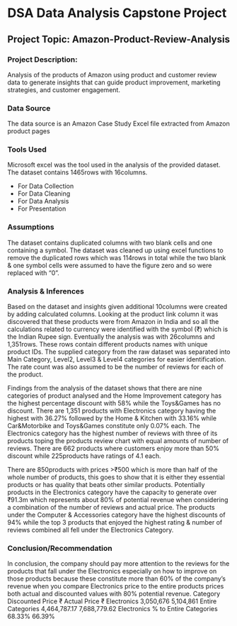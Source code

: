 # DSA Data Analysis Capstone Project

## Project Topic: Amazon-Product-Review-Analysis

### Project Description:
Analysis of the products of Amazon using product and customer review data to generate insights that can guide product improvement, marketing strategies, and customer engagement.

### Data Source
The data source is an Amazon Case Study Excel file extracted from Amazon product pages

### Tools Used
Microsoft excel was the tool used in the analysis of the provided dataset. The dataset contains 1465rows with 16columns.
 - For Data Collection
 - For Data Cleaning
 - For Data Analysis
 - For Presentation

### Assumptions
The dataset contains duplicated columns with two blank cells and one containing a symbol. The dataset was cleaned up using excel functions to remove the duplicated rows which was 114rows in total while the two blank & one symbol cells were assumed to have the figure zero and so were replaced with “0”.

### Analysis & Inferences
Based on the dataset and insights given additional 10columns were created by adding calculated columns. Looking at the product link column it was discovered that these products were from Amazon in India and so all the calculations related to currency were identified with the symbol (₹) which is the Indian Rupee sign. Eventually the analysis was with 26columns and 1,351rows. These rows contain different products names with unique product IDs.
The supplied category from the raw dataset was separated into Main Category, Level2, Level3 & Level4 categories for easier identification. The rate count was also assumed to be the number of reviews for each of the product.

Findings from the analysis of the dataset shows that there are nine categories of product analysed and the Home Improvement category has the highest percentage discount with 58% while the Toys&Games has no discount. There are 1,351 products with Electronics category having the highest with 36.27% followed by the Home & Kitchen with 33.16% while Car&Motorbike and Toys&Games constitute only 0.07% each. The Electronics category has the highest number of reviews with three of its products toping the products review chart with equal amounts of number of reviews. There are 662 products where customers enjoy more than 50% discount while 225products have ratings of 4.1 each. 

There are 850products with prices >₹500 which is more than half of the whole number of products, this goes to show that it is either they essential products or has quality that beats other similar products. Potentially products in the Electronics category have the capacity to generate over ₹91.3m which represents about 80% of potential revenue when considering a combination of the number of reviews and actual price. The products under the Computer & Accessories category have the highest discounts of 94% while the top 3 products that enjoyed the highest rating & number of reviews combined all fell under the Electronics Category.

### Conclusion/Recommendation
In conclusion, the company should pay more attention to the reviews for the products that fall under the Electronics especially on how to improve on those products because these constitute more than 60% of the company’s revenue when you compare Electronics price to the entire products prices both actual and discounted values with 80% potential revenue.
Category	Discounted Price ₹	Actual Price ₹
Electronics	3,050,676	5,104,861
Entire Categories	4,464,787.17	7,688,779.62
Electronics % to Entire Categories	68.33%	66.39%



